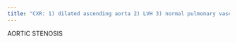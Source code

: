 ```yaml
---
title: "CXR: 1) dilated ascending aorta 2) LVH 3) normal pulmonary vasculature 4) lateral (ask): Ca+ aortic valve 5) consider ascending aortic aneurysm CT: 1) Ca+ aortic valve 2) bicuspid AV MR: 1) jet 2) bicuspid AV Cz: 1) valve narrowing (1) bicuspid 2) rheumatic heart dz), 2) subvalvular (fibrous membrane or muscular narrowing) 3) supravalvular (rubella, sometimes &quot;hourglass&quot;) w/ dilated coronary arteries  Sx: LV failure, syncope, angina Tx: surgical BICUSPID AV: 1) MC congenital cardiac malformation, ass / coarctation 2) congenital fusion commissures btw cusps w/ 2 rather than 3 leaflets 3) &quot;fishmouth&quot; appearance when open 4) best evaluated w/ Echo 5) Ca+ early &amp; leads to AS"
---
```

AORTIC STENOSIS

